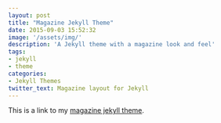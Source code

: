 ```yaml
---
layout: post
title: "Magazine Jekyll Theme"
date: 2015-09-03 15:52:32
image: '/assets/img/'
description: 'A Jekyll theme with a magazine look and feel'
tags: 
- jekyll 
- theme 
categories: 
- Jekyll Themes
twitter_text: Magazine layout for Jekyll
---
```


This is a link to my [magazine jekyll theme](http://scaperoth.github.io/magazine-jekyll-theme).